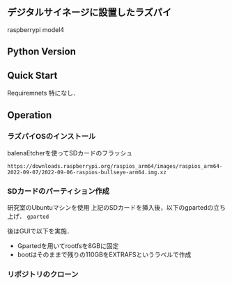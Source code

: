 ## デジタルサイネージに設置したラズパイ
raspberrypi model4
## Python Version

## Quick Start
Requiremnets
特になし．

## Operation

### ラズパイOSのインストール
balenaEtcherを使ってSDカードのフラッシュ

`https://downloads.raspberrypi.org/raspios_arm64/images/raspios_arm64-2022-09-07/2022-09-06-raspios-bullseye-arm64.img.xz`

### SDカードのパーティション作成
研究室のUbuntuマシンを使用
上記のSDカードを挿入後，以下のgpartedの立ち上げ．
```gparted```

後はGUIで以下を実施．
- Gpartedを用いてrootfsを8GBに固定
- bootはそのままで残りの110GBをEXTRAFSというラベルで作成
### リポジトリのクローン











